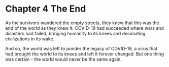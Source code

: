 # Chapter 4 The End

As the survivors wandered the empty streets, they knew that this was the end of the world as they knew it. COVID-19 had succeeded where wars and disasters had failed, bringing humanity to its knees and decimating civilizations in its wake.

And so, the world was left to ponder the legacy of COVID-19, a virus that had brought the world to its knees and left it forever changed. But one thing was certain - the world would never be the same again.